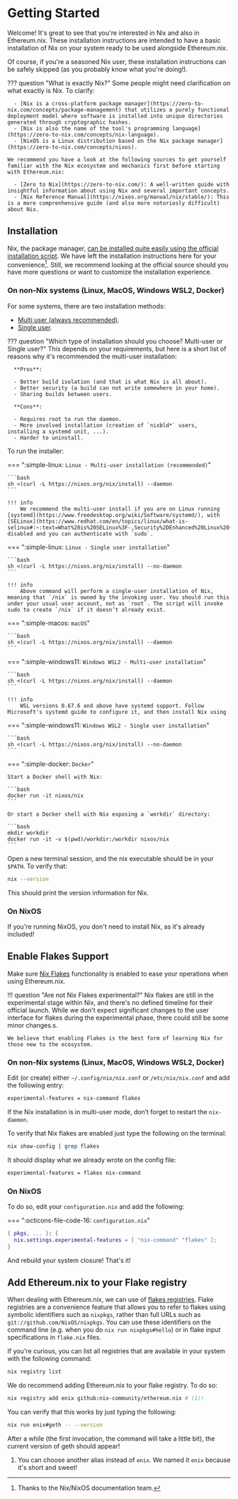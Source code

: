 # Getting Started

Welcome! It's great to see that you're interested in Nix and also in Ethereum.nix. These installation instructions are intended to have a basic installation of Nix on your system ready to be used alongside Ethereum.nix.

Of course, if you're a seasoned Nix user, these installation instructions can be safely skipped (as you probably know what you're doing!).

??? question "What is exactly Nix?"
    Some people might need clarification on what exactly is Nix. To clarify:

      - [Nix is a cross-platform package manager](https://zero-to-nix.com/concepts/package-management) that utilizes a purely functional deployment model where software is installed into unique directories generated through cryptographic hashes.
      - [Nix is also the name of the tool's programming language](https://zero-to-nix.com/concepts/nix-language).
      - [NixOS is a Linux distribution based on the Nix package manager](https://zero-to-nix.com/concepts/nixos).

    We recommend you have a look at the following sources to get yourself familiar with the Nix ecosystem and mechanics first before starting with Ethereum.nix:

      - [Zero to Nix](https://zero-to-nix.com/): A well-written guide with insightful information about using Nix and several important concepts.
      - [Nix Reference Manual](https://nixos.org/manual/nix/stable/): This is a more comprenhensive guide (and also more notoriosly difficult) about Nix.

## Installation

Nix, the package manager, [can be installed quite easily using the official installation script](https://nixos.org/download.html). We have left the installation instructions here for your convenience[^1]. Still, we recommend looking at the official source should you have more questions or want to customize the installation experience.

### On non-Nix systems (Linux, MacOS, Windows WSL2, Docker)

For some systems, there are two installation methods:

- [Multi user (always recommended)](https://nixos.org/manual/nix/stable/installation/multi-user.html).
- [Single user](https://nixos.org/manual/nix/stable/installation/single-user.html).

??? question "Which type of installation should you choose? Multi-user or Single user?"
    This depends on your requirements, but here is a short list of reasons why it's recommended the multi-user installation:

      **Pros**:

      - Better build isolation (and that is what Nix is all about).
      - Better security (a build can not write somewhere in your home).
      - Sharing builds between users.

      **Cons**:

      - Requires root to run the daemon.
      - More involved installation (creation of `nixbld*` users, installing a systemd unit, ...).
      - Harder to uninstall.

To run the installer:

=== ":simple-linux: `Linux - Multi-user installation (recommended)`"

    ```bash
    sh <(curl -L https://nixos.org/nix/install) --daemon
    ```

    !!! info
        We recommend the multi-user install if you are on Linux running [systemd](https://www.freedesktop.org/wiki/Software/systemd/), with [SELinux](https://www.redhat.com/en/topics/linux/what-is-selinux#:~:text=What%20is%20SELinux%3F-,Security%2DEnhanced%20Linux%20(SELinux)%20is%20a%20security%20architecture%20for,Article) disabled and you can authenticate with `sudo`.

=== ":simple-linux: `Linux - Single user installation`"

    ```bash
    sh <(curl -L https://nixos.org/nix/install) --no-daemon
    ```

    !!! info
        Above command will perform a single-user installation of Nix, meaning that `/nix` is owned by the invoking user. You should run this under your usual user account, not as `root`. The script will invoke sudo to create `/nix` if it doesn’t already exist.

=== ":simple-macos: `macOS`"

    ```bash
    sh <(curl -L https://nixos.org/nix/install) --daemon
    ```

=== ":simple-windows11: `Windows WSL2 - Multi-user installation`"

    ```bash
    sh <(curl -L https://nixos.org/nix/install) --daemon
    ```

    !!! info
        WSL versions 0.67.6 and above have systemd support. Follow Microsoft's systemd guide to configure it, and then install Nix using

=== ":simple-windows11: `Windows WSL2 - Single user installation`"

    ```bash
    sh <(curl -L https://nixos.org/nix/install) --no-daemon
    ```

=== ":simple-docker: `Docker`"

    Start a Docker shell with Nix:

    ```bash
    docker run -it nixos/nix
    ```

    Or start a Docker shell with Nix exposing a `workdir` directory:

    ```bash
    mkdir workdir
    docker run -it -v $(pwd)/workdir:/workdir nixos/nix
    ```

Open a new terminal session, and the nix executable should be in your `$PATH`. To verify that:

```bash
nix --version
```

This should print the version information for Nix.

### On NixOS

If you're running NixOS, you don't need to install Nix, as it's already included!  

## Enable Flakes Support

Make sure [Nix Flakes](https://zero-to-nix.com/concepts/flakes) functionality is enabled to ease your operations when using Ethereum.nix. 

!!! question "Are not Nix Flakes experimental?"
    Nix flakes are still in the experimental stage within Nix, and there's no defined timeline for their official launch. While we don't expect significant changes to the user interface for flakes during the experimental phase, there could still be some minor changes.s.

    We believe that enabling Flakes is the best form of learning Nix for those new to the ecosystem.

### On non-Nix systems (Linux, MacOS, Windows WSL2, Docker)

Edit (or create) either `~/.config/nix/nix.conf` or `/etc/nix/nix.conf` and add the following entry:

```txt
experimental-features = nix-command flakes
```

If the Nix installation is in multi-user mode, don’t forget to restart the `nix-daemon`.

To verify that Nix flakes are enabled just type the following on the terminal:

```bash
nix show-config | grep flakes
```

It should display what we already wrote on the config file:

```txt
experimental-features = flakes nix-command
```

### On NixOS

To do so, edit your `configuration.nix` and add the following:

=== ":octicons-file-code-16: `configuration.nix`"

```nix
{ pkgs, ... }: {
  nix.settings.experimental-features = [ "nix-command" "flakes" ];
}
```

And rebuild your system closure! That's it!

## Add Ethereum.nix to your Flake registry

When dealing with Ethereum.nix, we can use of [flakes registries](https://nixos.org/manual/nix/stable/command-ref/new-cli/nix3-registry.html). Flake registries are a convenience feature that allows you to refer to flakes using symbolic identifiers such as `nixpkgs`, rather than full URLs such as `git://github.com/NixOS/nixpkgs`. You can use these identifiers on the command line (e.g. when you do `nix run nixpkgs#hello`) or in flake input specifications in `flake.nix` files.

If you're curious, you can list all registries that are available in your system with the following command:

```bash
nix registry list
```

We do recommend adding Ethereum.nix to your flake registry. To do so:

```bash
nix registry add enix github:nix-community/ethereum.nix # (1)!
```

You can verify that this works by just typing the following:

```bash
nix run enix#geth -- --version
```

After a while (the first invocation, the command will take a little bit), the current version of geth should appear!

1. You can choose another alias instead of `enix`. We named it `enix` because it's short and sweet!

[^1]: Thanks to the Nix/NixOS documentation team.